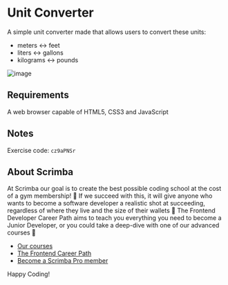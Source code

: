 # Unit Converter
A simple unit converter made that allows users to convert these units:
- meters <-> feet
- liters <-> gallons
- kilograms <-> pounds

![image](https://user-images.githubusercontent.com/57393100/193039049-e0ff2dd6-bc1d-4339-86f7-5a47a549ee27.png)

## Requirements
A web browser capable of HTML5, CSS3 and JavaScript

## Notes
Exercise code: ```cz9aPNSr```

## About Scrimba

At Scrimba our goal is to create the best possible coding school at the cost of a gym membership! 💜
If we succeed with this, it will give anyone who wants to become a software developer a realistic shot at succeeding, regardless of where they live and the size of their wallets 🎉
The Frontend Developer Career Path aims to teach you everything you need to become a Junior Developer, or you could take a deep-dive with one of our advanced courses 🚀

- [Our courses](https://scrimba.com/allcourses)
- [The Frontend Career Path](https://scrimba.com/learn/frontend)
- [Become a Scrimba Pro member](https://scrimba.com/pricing)

Happy Coding!
